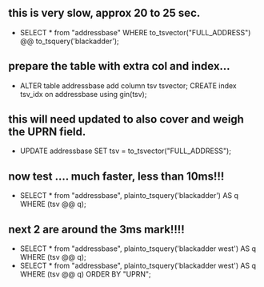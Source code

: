 ## this is very slow, approx 20 to 25 sec.

- SELECT * from "addressbase" WHERE to_tsvector("FULL_ADDRESS") @@
  to_tsquery('blackadder');

## prepare the table with extra col and index...

- ALTER table addressbase add column tsv tsvector; CREATE index tsv_idx on
  addressbase using gin(tsv);

## this will need updated to also cover and weigh the UPRN field.

- UPDATE addressbase SET tsv = to_tsvector("FULL_ADDRESS");

## now test .... much faster, less than 10ms!!!

- SELECT * from "addressbase", plainto_tsquery('blackadder') AS q WHERE (tsv @@
  q);

## next 2 are around the 3ms mark!!!!

- SELECT * from "addressbase", plainto_tsquery('blackadder west') AS q WHERE
  (tsv @@ q);
- SELECT * from "addressbase", plainto_tsquery('blackadder west') AS q WHERE
  (tsv @@ q) ORDER BY "UPRN";
